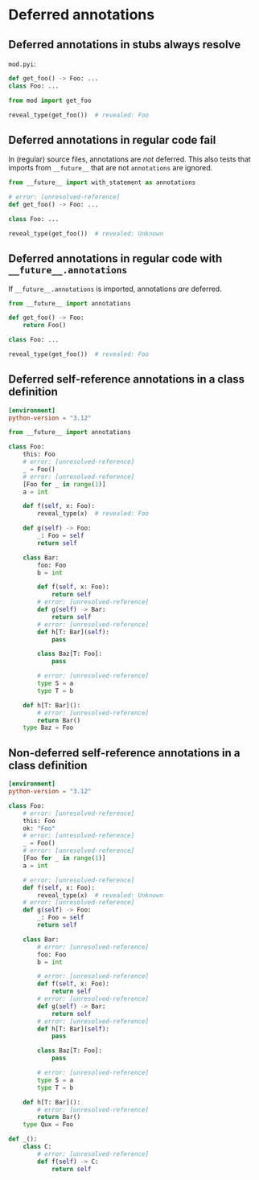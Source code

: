 # Deferred annotations

## Deferred annotations in stubs always resolve

`mod.pyi`:

```pyi
def get_foo() -> Foo: ...
class Foo: ...
```

```py
from mod import get_foo

reveal_type(get_foo())  # revealed: Foo
```

## Deferred annotations in regular code fail

In (regular) source files, annotations are *not* deferred. This also tests that imports from
`__future__` that are not `annotations` are ignored.

```py
from __future__ import with_statement as annotations

# error: [unresolved-reference]
def get_foo() -> Foo: ...

class Foo: ...

reveal_type(get_foo())  # revealed: Unknown
```

## Deferred annotations in regular code with `__future__.annotations`

If `__future__.annotations` is imported, annotations *are* deferred.

```py
from __future__ import annotations

def get_foo() -> Foo:
    return Foo()

class Foo: ...

reveal_type(get_foo())  # revealed: Foo
```

## Deferred self-reference annotations in a class definition

```toml
[environment]
python-version = "3.12"
```

```py
from __future__ import annotations

class Foo:
    this: Foo
    # error: [unresolved-reference]
    _ = Foo()
    # error: [unresolved-reference]
    [Foo for _ in range(1)]
    a = int

    def f(self, x: Foo):
        reveal_type(x)  # revealed: Foo

    def g(self) -> Foo:
        _: Foo = self
        return self

    class Bar:
        foo: Foo
        b = int

        def f(self, x: Foo):
            return self
        # error: [unresolved-reference]
        def g(self) -> Bar:
            return self
        # error: [unresolved-reference]
        def h[T: Bar](self):
            pass

        class Baz[T: Foo]:
            pass

        # error: [unresolved-reference]
        type S = a
        type T = b

    def h[T: Bar]():
        # error: [unresolved-reference]
        return Bar()
    type Baz = Foo
```

## Non-deferred self-reference annotations in a class definition

```toml
[environment]
python-version = "3.12"
```

```py
class Foo:
    # error: [unresolved-reference]
    this: Foo
    ok: "Foo"
    # error: [unresolved-reference]
    _ = Foo()
    # error: [unresolved-reference]
    [Foo for _ in range(1)]
    a = int

    # error: [unresolved-reference]
    def f(self, x: Foo):
        reveal_type(x)  # revealed: Unknown
    # error: [unresolved-reference]
    def g(self) -> Foo:
        _: Foo = self
        return self

    class Bar:
        # error: [unresolved-reference]
        foo: Foo
        b = int

        # error: [unresolved-reference]
        def f(self, x: Foo):
            return self
        # error: [unresolved-reference]
        def g(self) -> Bar:
            return self
        # error: [unresolved-reference]
        def h[T: Bar](self):
            pass

        class Baz[T: Foo]:
            pass

        # error: [unresolved-reference]
        type S = a
        type T = b

    def h[T: Bar]():
        # error: [unresolved-reference]
        return Bar()
    type Qux = Foo

def _():
    class C:
        # error: [unresolved-reference]
        def f(self) -> C:
            return self
```
